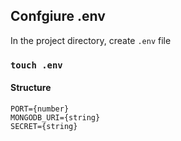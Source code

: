 ## Confgiure .env

In the project directory, create `.env` file

### `touch .env`

#### Structure
```
PORT={number}
MONGODB_URI={string}
SECRET={string}
```